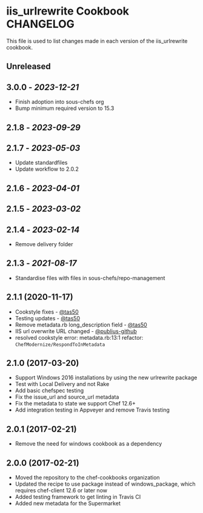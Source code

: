 # iis_urlrewrite Cookbook CHANGELOG

This file is used to list changes made in each version of the iis_urlrewrite cookbook.

## Unreleased

## 3.0.0 - *2023-12-21*

- Finish adoption into sous-chefs org
- Bump minimum required version to 15.3

## 2.1.8 - *2023-09-29*

## 2.1.7 - *2023-05-03*

- Update standardfiles
- Update workflow to 2.0.2

## 2.1.6 - *2023-04-01*

## 2.1.5 - *2023-03-02*

## 2.1.4 - *2023-02-14*

- Remove delivery folder

## 2.1.3 - *2021-08-17*

- Standardise files with files in sous-chefs/repo-management

## 2.1.1 (2020-11-17)

- Cookstyle fixes - [@tas50](https://github.com/tas50)
- Testing updates - [@tas50](https://github.com/tas50)
- Remove metadata.rb long_description field - [@tas50](https://github.com/tas50)
- IIS url overwrite URL changed - [@publius-github](https://github.com/publius-github)
- resolved cookstyle error: metadata.rb:13:1 refactor: `ChefModernize/RespondToInMetadata`

## 2.1.0 (2017-03-20)

- Support Windows 2016 installations by using the new urlrewrite package
- Test with Local Delivery and not Rake
- Add basic chefspec testing
- Fix the issue_url and source_url metadata
- Fix the metadata to state we support Chef 12.6+
- Add integration testing in Appveyer and remove Travis testing

## 2.0.1 (2017-02-21)

- Remove the need for windows cookbook as a dependency

## 2.0.0 (2017-02-21)

- Moved the repository to the chef-cookbooks organization
- Updated the recipe to use package instead of windows_package, which requires chef-client 12.6 or later now
- Added testing framework to get linting in Travis CI
- Added new metadata for the Supermarket
